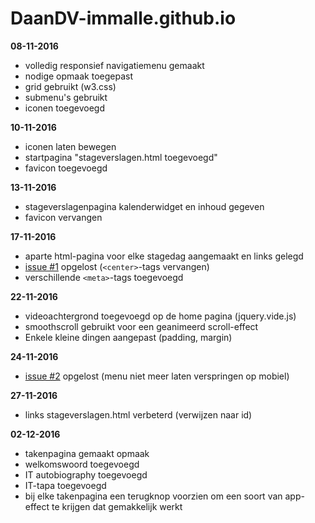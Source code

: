 # DaanDV-immalle.github.io
**08-11-2016**
- volledig responsief navigatiemenu gemaakt
- nodige opmaak toegepast
- grid gebruikt (w3.css)
- submenu's gebruikt
- iconen toegevoegd

**10-11-2016**
- iconen laten bewegen
- startpagina "stageverslagen.html toegevoegd"
- favicon toegevoegd

**13-11-2016**
- stageverslagenpagina kalenderwidget en inhoud gegeven
- favicon vervangen

**17-11-2016**
- aparte html-pagina voor elke stagedag aangemaakt en links gelegd
- [issue #1](https://github.com/DaanDV-immalle/DaanDV-immalle.github.io/issues/1) opgelost (`<center>`-tags vervangen)
- verschillende `<meta>`-tags toegevoegd 

**22-11-2016**
- videoachtergrond toegevoegd op de home pagina (jquery.vide.js)
- smoothscroll gebruikt voor een geanimeerd scroll-effect
- Enkele kleine dingen aangepast (padding, margin)

**24-11-2016**
- [issue #2](https://github.com/DaanDV-immalle/DaanDV-immalle.github.io/issues/2) opgelost (menu niet meer laten verspringen op mobiel)

**27-11-2016**
- links stageverslagen.html verbeterd (verwijzen naar id)

**02-12-2016**
- takenpagina gemaakt opmaak
- welkomswoord toegevoegd
- IT autobiography toegevoegd
- IT-tapa toegevoegd
- bij elke takenpagina een terugknop voorzien om een soort van app-effect te krijgen dat gemakkelijk werkt